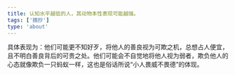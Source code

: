 ```yaml
---
title: ‌认知水平越低的人，其‌动物本性表现可能越强‌。‌
tags: ['摘抄']
type: 'about'
---
```


具体表现为：他们可能更不知好歹，将他人的善良视为可欺之机，总想占人便宜，且不明白善良背后的可贵之处。他们可能会不自觉地将他人视为弱者，欺负他人的心态就像欺负一只蚂蚁一样，这也是俗话所说“小人畏威不畏德”的体现。